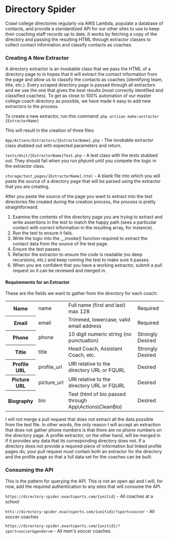 # Directory Spider
Crawl college directories regularly via AWS Lambda, populate a database of contacts, and provide  a standardized API for our other sites to use to keep their coaching staff records up to date. It works by fetching a copy of the directory and passing the resulting HTML through extractor classes to collect contact information and classify contacts as coaches.
### Creating A New Extractor
A directory extractor is an invokable class that we pass the HTML of a directory page to in hopes that it will extract the contact information from the page and allow us to classify the contacts as coaches (identifying team, title, etc.). Every scraped directory page is passed through all extractors and we use the one that gives the best results (most correctly identified and classified coaches). To get as close to 100% automation of our master college coach directory as possible, we have made it easy to add new extractors to the process.

To create a new extractor, run this command: `php artisan make:extractor {ExtractorName}`

This will result in the creation of three files:

`App/Actions/Extractors/{ExtractorName}.php` - The invokable extractor class stubbed out with expected parameters and return.

`tests/Unit/{ExtractorName}Test.php` - A test class with the tests stubbed out. They should fail when you run phpunit until you compete the logic in the extractor class.

`storage/test_pages/{ExtractorName}.html` - A blank file into which you will paste the source of a directory page that will be parsed using the extractor that you are creating.

After you paste the source of the page you want to extract into the test directories file created during the creation process, the process is pretty straightforward:

1. Examine the contents of the directory page you are trying to extract and write assertions in the test to match the happy path (sees a particular contact with correct information in the resulting array, for instance).
2. Run the test to ensure it fails.
3. Write the logic into the __invoke() function required to extract the contact data from the source of the test page.
4. Ensure the test passes.
5. Refactor the extractor to ensure the code is readable (no deep recursions, etc.) and keep running the test to make sure it passes.
6. When you are confident that you have a working extractor, submit a pull request so it can be reviewed and merged in.

#### Requirements for an Extractor
These are the fields we want to gather from the directory for each coach:
<table>
    <tr>
        <th>Name</th>
        <td>name</td>
        <td>Full name (first and last) max 128</td>
        <td>Required</td>
    </tr>
    <tr>
        <th>Email</th>
        <td>email</td>
        <td>Trimmed, lowercase, valid email address</td>
        <td>Required</td>
    </tr>
    <tr>
        <th>Phone</th>
        <td>phone</td>
        <td>10 digit numeric string (no punctuation)</td>
        <td>Strongly Desired</td>
    </tr>
    <tr>
        <th>Title</th>
        <td>title</td>
        <td>Head Coach, Assistant Coach, etc.</td>
        <td>Strongly Desired</td>
    </tr>
    <tr>
        <th>Profile URL</th>
        <td>profile_url</td>
        <td>URI relative to the directory URL or FQURL</td>
        <td>Desired</td>
    </tr>
    <tr>
        <th>Picture URL</th>
        <td>picture_url</td>
        <td>URI relative to the directory URL or FQURL</td>
        <td>Desired</td>
    </tr>
    <tr>
        <th>Biography</th>
        <td>bio</td>
        <td>Test (html of bio passed through App\Actions\CleanBio)</td>
        <td>Desired</td
    </tr>
</table>
I will not merge a pull request that does not extract all the data possible from the test file. In other words, the only reason I will accept an extraction that does not gather phone numbers is that there are no phone numbers on the directory page. A profile extractor, on the other hand, will be merged in if it provides any data that its corresponding directory does not. If a directory does not provide a required piece of information but linked profile pages do, your pull request must contain both an extractor for the directory and the profile page so that a full data set for the coaches can be built.

### Consuming the API

This is the pattern for querying the API. This is not an open api and I will, for now, add the required authentication to any sites that will consume the API. 

`https://directory-spider.exactsports.com/{unitid}` - All coaches at a school

`htts://directory-spider.exactsports.com/{unitid}/?sport=soccer` - All soccer coaches

`https://directory-spider.exactsports.com/{unitid}/?sport=soccer&gender=m` - All men's soccer coaches
